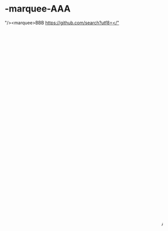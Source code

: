 # -marquee-AAA
"/>&lt;marquee>BBB
https://github.com/search?utf8=‮"/><marquee>AAA&q="/><marquee>AAA+user:"/><marquee>AAA+repo:"/><marquee>AAA+created:"/><marquee>AAA+stars:"/><marquee>AAA+forks:"/><marquee>AAA+size:"/><marquee>AAA+pushed:"/><marquee>AAA+extension:"/><marquee>AAA+size:"/><marquee>AAA+path:"/><marquee>AAA&type=Repositories&ref=advsearch&l=&l=https://github.com/search?utf8=‮"/><marquee>AAA&q="/><marquee>AAA+user:"/><marquee>AAA+repo:"/><marquee>AAA+created:"/><marquee>AAA+stars:"/><marquee>AAA+forks:"/><marquee>AAA+size:"/><marquee>AAA+pushed:"/><marquee>AAA+extension:"/><marquee>AAA+size:"/><marquee>AAA+path:"/><marquee>AAA&type=Repositories&ref=advsearch&l=&l=https://github.com/search?utf8=‮"/><marquee>AAA&q="/><marquee>AAA+user:"/><marquee>AAA+repo:"/><marquee>AAA+created:"/><marquee>AAA+stars:"/><marquee>AAA+forks:"/><marquee>AAA+size:"/><marquee>AAA+pushed:"/><marquee>AAA+extension:"/><marquee>AAA+size:"/><marquee>AAA+path:"/><marquee>AAA&type=Repositories&ref=advsearch&l=&l=https://github.com/search?utf8=‮"/><marquee>AAA&q="/><marquee>AAA+user:"/><marquee>AAA+repo:"/><marquee>AAA+created:"/><marquee>AAA+stars:"/><marquee>AAA+forks:"/><marquee>AAA+size:"/><marquee>AAA+pushed:"/><marquee>AAA+extension:"/><marquee>AAA+size:"/><marquee>AAA+path:"/><marquee>AAA&type=Repositories&ref=advsearch&l=&l=https://github.com/search?utf8=‮"/><marquee>AAA&q="/><marquee>AAA+user:"/><marquee>AAA+repo:"/><marquee>AAA+created:"/><marquee>AAA+stars:"/><marquee>AAA+forks:"/><marquee>AAA+size:"/><marquee>AAA+pushed:"/><marquee>AAA+extension:"/><marquee>AAA+size:"/><marquee>AAA+path:"/><marquee>AAA&type=Repositories&ref=advsearch&l=&l=https://github.com/search?utf8=‮"/><marquee>AAA&q="/><marquee>AAA+user:"/><marquee>AAA+repo:"/><marquee>AAA+created:"/><marquee>AAA+stars:"/><marquee>AAA+forks:"/><marquee>AAA+size:"/><marquee>AAA+pushed:"/><marquee>AAA+extension:"/><marquee>AAA+size:"/><marquee>AAA+path:"/><marquee>AAA&type=Repositories&ref=advsearch&l=&l=https://github.com/search?utf8=‮"/><marquee>AAA&q="/><marquee>AAA+user:"/><marquee>AAA+repo:"/><marquee>AAA+created:"/><marquee>AAA+stars:"/><marquee>AAA+forks:"/><marquee>AAA+size:"/><marquee>AAA+pushed:"/><marquee>AAA+extension:"/><marquee>AAA+size:"/><marquee>AAA+path:"/><marquee>AAA&type=Repositories&ref=advsearch&l=&l=https://github.com/search?utf8=‮"/><marquee>AAA&q="/><marquee>AAA+user:"/><marquee>AAA+repo:"/><marquee>AAA+created:"/><marquee>AAA+stars:"/><marquee>AAA+forks:"/><marquee>AAA+size:"/><marquee>AAA+pushed:"/><marquee>AAA+extension:"/><marquee>AAA+size:"/><marquee>AAA+path:"/><marquee>AAA&type=Repositories&ref=advsearch&l=&l=https://github.com/search?utf8=‮"/><marquee>AAA&q="/><marquee>AAA+user:"/><marquee>AAA+repo:"/><marquee>AAA+created:"/><marquee>AAA+stars:"/><marquee>AAA+forks:"/><marquee>AAA+size:"/><marquee>AAA+pushed:"/><marquee>AAA+extension:"/><marquee>AAA+size:"/><marquee>AAA+path:"/><marquee>AAA&type=Repositories&ref=advsearch&l=&l=https://github.com/search?utf8=‮"/><marquee>AAA&q="/><marquee>AAA+user:"/><marquee>AAA+repo:"/><marquee>AAA+created:"/><marquee>AAA+stars:"/><marquee>AAA+forks:"/><marquee>AAA+size:"/><marquee>AAA+pushed:"/><marquee>AAA+extension:"/><marquee>AAA+size:"/><marquee>AAA+path:"/><marquee>AAA&type=Repositories&ref=advsearch&l=&l=https://github.com/search?utf8=‮"/><marquee>AAA&q="/><marquee>AAA+user:"/><marquee>AAA+repo:"/><marquee>AAA+created:"/><marquee>AAA+stars:"/><marquee>AAA+forks:"/><marquee>AAA+size:"/><marquee>AAA+pushed:"/><marquee>AAA+extension:"/><marquee>AAA+size:"/><marquee>AAA+path:"/><marquee>AAA&type=Repositories&ref=advsearch&l=&l=https://github.com/search?utf8=‮"/><marquee>AAA&q="/><marquee>AAA+user:"/><marquee>AAA+repo:"/><marquee>AAA+created:"/><marquee>AAA+stars:"/><marquee>AAA+forks:"/><marquee>AAA+size:"/><marquee>AAA+pushed:"/><marquee>AAA+extension:"/><marquee>AAA+size:"/><marquee>AAA+path:"/><marquee>AAA&type=Repositories&ref=advsearch&l=&l=https://github.com/search?utf8=‮"/><marquee>AAA&q="/><marquee>AAA+user:"/><marquee>AAA+repo:"/><marquee>AAA+created:"/><marquee>AAA+stars:"/><marquee>AAA+forks:"/><marquee>AAA+size:"/><marquee>AAA+pushed:"/><marquee>AAA+extension:"/><marquee>AAA+size:"/><marquee>AAA+path:"/><marquee>AAA&type=Repositories&ref=advsearch&l=&l=https://github.com/search?utf8=‮"/><marquee>AAA&q="/><marquee>AAA+user:"/><marquee>AAA+repo:"/><marquee>AAA+created:"/><marquee>AAA+stars:"/><marquee>AAA+forks:"/><marquee>AAA+size:"/><marquee>AAA+pushed:"/><marquee>AAA+extension:"/><marquee>AAA+size:"/><marquee>AAA+path:"/><marquee>AAA&type=Repositories&ref=advsearch&l=&l=https://github.com/search?utf8=‮"/><marquee>AAA&q="/><marquee>AAA+user:"/><marquee>AAA+repo:"/><marquee>AAA+created:"/><marquee>AAA+stars:"/><marquee>AAA+forks:"/><marquee>AAA+size:"/><marquee>AAA+pushed:"/><marquee>AAA+extension:"/><marquee>AAA+size:"/><marquee>AAA+path:"/><marquee>AAA&type=Repositories&ref=advsearch&l=&l=https://github.com/search?utf8=‮"/><marquee>AAA&q="/><marquee>AAA+user:"/><marquee>AAA+repo:"/><marquee>AAA+created:"/><marquee>AAA+stars:"/><marquee>AAA+forks:"/><marquee>AAA+size:"/><marquee>AAA+pushed:"/><marquee>AAA+extension:"/><marquee>AAA+size:"/><marquee>AAA+path:"/><marquee>AAA&type=Repositories&ref=advsearch&l=&l=https://github.com/search?utf8=‮"/><marquee>AAA&q="/><marquee>AAA+user:"/><marquee>AAA+repo:"/><marquee>AAA+created:"/><marquee>AAA+stars:"/><marquee>AAA+forks:"/><marquee>AAA+size:"/><marquee>AAA+pushed:"/><marquee>AAA+extension:"/><marquee>AAA+size:"/><marquee>AAA+path:"/><marquee>AAA&type=Repositories&ref=advsearch&l=&l=
